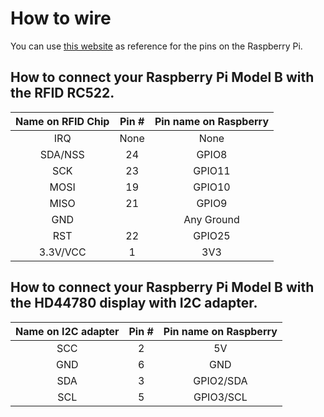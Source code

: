 # How to wire
You can use [this website](http://raspberrypi.ws/) as reference for the pins on the Raspberry Pi.

## How to connect your Raspberry Pi Model B with the RFID RC522.

| Name on RFID Chip | Pin # | Pin name on Raspberry |
|:------:|:-------:|:------------:|
| IRQ  | None  | None       |
| SDA/NSS  | 24    | GPIO8      |
| SCK  | 23    | GPIO11     |
| MOSI | 19    | GPIO10     |
| MISO | 21    | GPIO9      |
| GND  |    | Any Ground |
| RST  | 22    | GPIO25     |
| 3.3V/VCC | 1     | 3V3        |

## How to connect your Raspberry Pi Model B with the HD44780 display with I2C adapter.

| Name on I2C adapter | Pin # | Pin name on Raspberry |
|:------:|:-------:|:------------:|
| SCC  | 2  | 5V                  |
| GND  | 6  | GND                 |
| SDA  | 3  | GPIO2/SDA           |
| SCL | 5   | GPIO3/SCL           |
